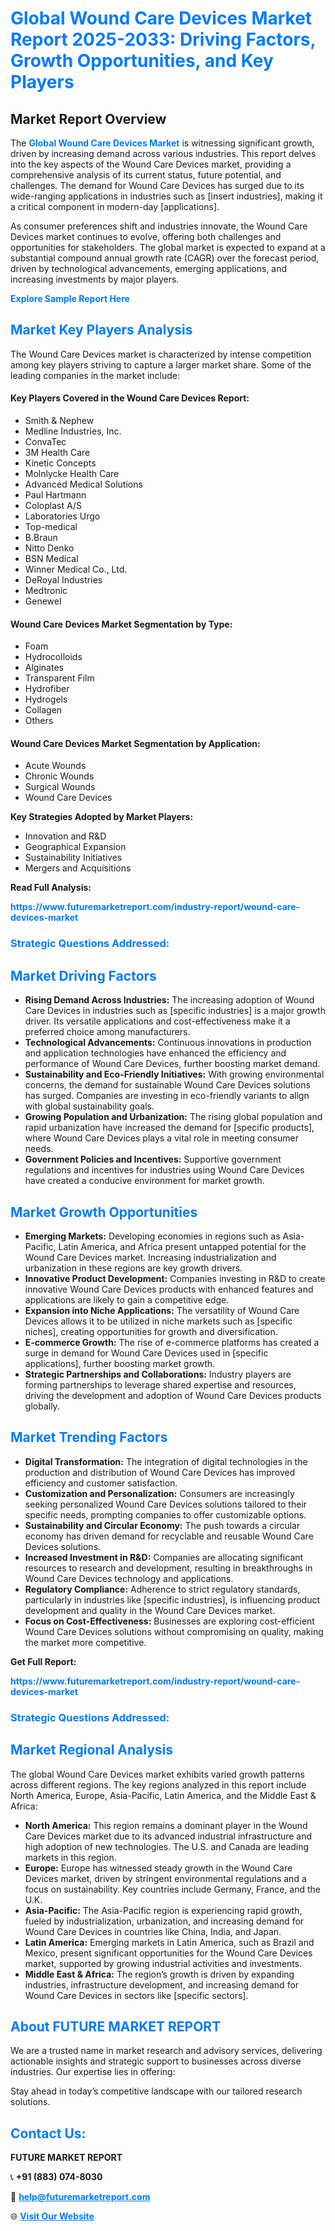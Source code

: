 <h1 style="color: #007BFF;">Global Wound Care Devices Market Report 2025-2033: Driving Factors, Growth Opportunities, and Key Players</h1>

<section id="overview">
<h2>Market Report Overview</h2>
<p>The <a href="https://www.futuremarketreport.com/industry-report/wound-care-devices-market" style="color: #007BFF; text-decoration: none;"><strong>Global Wound Care Devices Market</strong></a> is witnessing significant growth, driven by increasing demand across various industries. This report delves into the key aspects of the Wound Care Devices market, providing a comprehensive analysis of its current status, future potential, and challenges. The demand for Wound Care Devices has surged due to its wide-ranging applications in industries such as [insert industries], making it a critical component in modern-day [applications].</p>
<p>As consumer preferences shift and industries innovate, the Wound Care Devices market continues to evolve, offering both challenges and opportunities for stakeholders. The global market is expected to expand at a substantial compound annual growth rate (CAGR) over the forecast period, driven by technological advancements, emerging applications, and increasing investments by major players.</p>
</section>

<section id="overview">
<p><a href="https://www.futuremarketreport.com/request-sample/reportId=122628" style="color: #007BFF; text-decoration: none;"><strong>Explore Sample Report Here</strong></a></p>
</section>

<section id="key-players">
<h2 style="color: #007BFF;">Market Key Players Analysis</h2>
<p>The Wound Care Devices market is characterized by intense competition among key players striving to capture a larger market share. Some of the leading companies in the market include:</p>
<h4>Key Players Covered in the Wound Care Devices Report:</h4>
<ul><li>Smith &amp; Nephew</li><li>Medline Industries, Inc.</li><li>ConvaTec</li><li>3M Health Care</li><li>Kinetic Concepts</li><li>Molnlycke Health Care</li><li>Advanced Medical Solutions</li><li>Paul Hartmann</li><li>Coloplast A/S</li><li>Laboratories Urgo</li><li>Top-medical</li><li>B.Braun</li><li>Nitto Denko</li><li>BSN Medical</li><li>Winner Medical Co., Ltd.</li><li>DeRoyal Industries</li><li>Medtronic</li><li>Genewel</li></ul>
<h4>Wound Care Devices Market Segmentation by Type:</h4>
<ul><li>Foam</li><li>Hydrocolloids</li><li>Alginates</li><li>Transparent Film</li><li>Hydrofiber</li><li>Hydrogels</li><li>Collagen</li><li>Others</li></ul>

<h4>Wound Care Devices Market Segmentation by Application:</h4>
<ul><li>Acute Wounds</li><li>Chronic Wounds</li><li>Surgical Wounds</li><li>Wound Care Devices</li></ul>
<p><strong>Key Strategies Adopted by Market Players:</strong></p>
<ul>
<li>Innovation and R&D</li>
<li>Geographical Expansion</li>
<li>Sustainability Initiatives</li>
<li>Mergers and Acquisitions</li>
</ul>
</section>

<section>
<p><strong>Read Full Analysis: </strong></p><a href="https://www.futuremarketreport.com/industry-report/wound-care-devices-market" style="color: #007BFF; text-decoration: none;"><strong>https://www.futuremarketreport.com/industry-report/wound-care-devices-market</strong></a>
<h3 style="color: #007BFF;">Strategic Questions Addressed:</h3>
</section>

<section id="driving-factors">
<h2 style="color: #007BFF;">Market Driving Factors</h2>
<ul>
<li><strong>Rising Demand Across Industries:</strong> The increasing adoption of Wound Care Devices in industries such as [specific industries] is a major growth driver. Its versatile applications and cost-effectiveness make it a preferred choice among manufacturers.</li>
<li><strong>Technological Advancements:</strong> Continuous innovations in production and application technologies have enhanced the efficiency and performance of Wound Care Devices, further boosting market demand.</li>
<li><strong>Sustainability and Eco-Friendly Initiatives:</strong> With growing environmental concerns, the demand for sustainable Wound Care Devices solutions has surged. Companies are investing in eco-friendly variants to align with global sustainability goals.</li>
<li><strong>Growing Population and Urbanization:</strong> The rising global population and rapid urbanization have increased the demand for [specific products], where Wound Care Devices plays a vital role in meeting consumer needs.</li>
<li><strong>Government Policies and Incentives:</strong> Supportive government regulations and incentives for industries using Wound Care Devices have created a conducive environment for market growth.</li>
</ul>
</section>

<section id="growth-opportunities">
<h2 style="color: #007BFF;">Market Growth Opportunities</h2>
<ul>
<li><strong>Emerging Markets:</strong> Developing economies in regions such as Asia-Pacific, Latin America, and Africa present untapped potential for the Wound Care Devices market. Increasing industrialization and urbanization in these regions are key growth drivers.</li>
<li><strong>Innovative Product Development:</strong> Companies investing in R&D to create innovative Wound Care Devices products with enhanced features and applications are likely to gain a competitive edge.</li>
<li><strong>Expansion into Niche Applications:</strong> The versatility of Wound Care Devices allows it to be utilized in niche markets such as [specific niches], creating opportunities for growth and diversification.</li>
<li><strong>E-commerce Growth:</strong> The rise of e-commerce platforms has created a surge in demand for Wound Care Devices used in [specific applications], further boosting market growth.</li>
<li><strong>Strategic Partnerships and Collaborations:</strong> Industry players are forming partnerships to leverage shared expertise and resources, driving the development and adoption of Wound Care Devices products globally.</li>
</ul>
</section>

<section id="trending-factors">
<h2 style="color: #007BFF;">Market Trending Factors</h2>
<ul>
<li><strong>Digital Transformation:</strong> The integration of digital technologies in the production and distribution of Wound Care Devices has improved efficiency and customer satisfaction.</li>
<li><strong>Customization and Personalization:</strong> Consumers are increasingly seeking personalized Wound Care Devices solutions tailored to their specific needs, prompting companies to offer customizable options.</li>
<li><strong>Sustainability and Circular Economy:</strong> The push towards a circular economy has driven demand for recyclable and reusable Wound Care Devices solutions.</li>
<li><strong>Increased Investment in R&D:</strong> Companies are allocating significant resources to research and development, resulting in breakthroughs in Wound Care Devices technology and applications.</li>
<li><strong>Regulatory Compliance:</strong> Adherence to strict regulatory standards, particularly in industries like [specific industries], is influencing product development and quality in the Wound Care Devices market.</li>
<li><strong>Focus on Cost-Effectiveness:</strong> Businesses are exploring cost-efficient Wound Care Devices solutions without compromising on quality, making the market more competitive.</li>
</ul>
</section>

<section>
<p><strong>Get Full Report: </strong></p><a href="https://www.futuremarketreport.com/industry-report/wound-care-devices-market" style="color: #007BFF; text-decoration: none;"><strong>https://www.futuremarketreport.com/industry-report/wound-care-devices-market</strong></a>
<h3 style="color: #007BFF;">Strategic Questions Addressed:</h3>
</section>


<section id="regional-analysis">
<h2 style="color: #007BFF;">Market Regional Analysis</h2>
<p>The global Wound Care Devices market exhibits varied growth patterns across different regions. The key regions analyzed in this report include North America, Europe, Asia-Pacific, Latin America, and the Middle East & Africa:</p>
<ul>
<li><strong>North America:</strong> This region remains a dominant player in the Wound Care Devices market due to its advanced industrial infrastructure and high adoption of new technologies. The U.S. and Canada are leading markets in this region.</li>
<li><strong>Europe:</strong> Europe has witnessed steady growth in the Wound Care Devices market, driven by stringent environmental regulations and a focus on sustainability. Key countries include Germany, France, and the U.K.</li>
<li><strong>Asia-Pacific:</strong> The Asia-Pacific region is experiencing rapid growth, fueled by industrialization, urbanization, and increasing demand for Wound Care Devices in countries like China, India, and Japan.</li>
<li><strong>Latin America:</strong> Emerging markets in Latin America, such as Brazil and Mexico, present significant opportunities for the Wound Care Devices market, supported by growing industrial activities and investments.</li>
<li><strong>Middle East & Africa:</strong> The region’s growth is driven by expanding industries, infrastructure development, and increasing demand for Wound Care Devices in sectors like [specific sectors].</li>
</ul>
</section>

<footer>
<h2 style="color: #007BFF;">About FUTURE MARKET REPORT</h2>
<p>We are a trusted name in market research and advisory services, delivering actionable insights and strategic support to businesses across diverse industries. Our expertise lies in offering:</p>

<p>Stay ahead in today’s competitive landscape with our tailored research solutions.</p>

<h2 style="color: #007BFF;">Contact Us:</h2>
<p><strong>FUTURE MARKET REPORT</strong></p>
<p>📞 <strong>+91 (883) 074-8030</strong></p>
<p>📧 <strong><a href="mailto:help@futuremarketreport.com" style="color: #007BFF;">help@futuremarketreport.com</a></strong></p>
<p>🌐 <strong><a href="https://www.futuremarketreport.com/" style="color: #007BFF;">Visit Our Website</a></strong></p>
</footer>